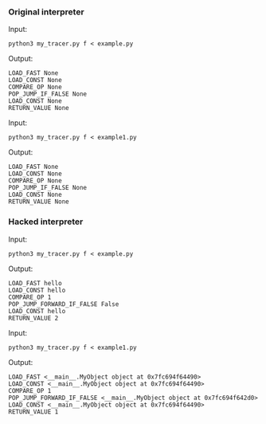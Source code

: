 ### Original interpreter

Input:

```
python3 my_tracer.py f < example.py
```

Output:
```
LOAD_FAST None
LOAD_CONST None
COMPARE_OP None
POP_JUMP_IF_FALSE None
LOAD_CONST None
RETURN_VALUE None
```

Input:
```
python3 my_tracer.py f < example1.py
```

Output:
```
LOAD_FAST None
LOAD_CONST None
COMPARE_OP None
POP_JUMP_IF_FALSE None
LOAD_CONST None
RETURN_VALUE None
```


### Hacked interpreter

Input:

```
python3 my_tracer.py f < example.py
```

Output:

```
LOAD_FAST hello
LOAD_CONST hello
COMPARE_OP 1
POP_JUMP_FORWARD_IF_FALSE False
LOAD_CONST hello
RETURN_VALUE 2
```

Input:

```
python3 my_tracer.py f < example1.py
```

Output:

```
LOAD_FAST <__main__.MyObject object at 0x7fc694f64490>
LOAD_CONST <__main__.MyObject object at 0x7fc694f64490>
COMPARE_OP 1
POP_JUMP_FORWARD_IF_FALSE <__main__.MyObject object at 0x7fc694f642d0>
LOAD_CONST <__main__.MyObject object at 0x7fc694f64490>
RETURN_VALUE 1
```
